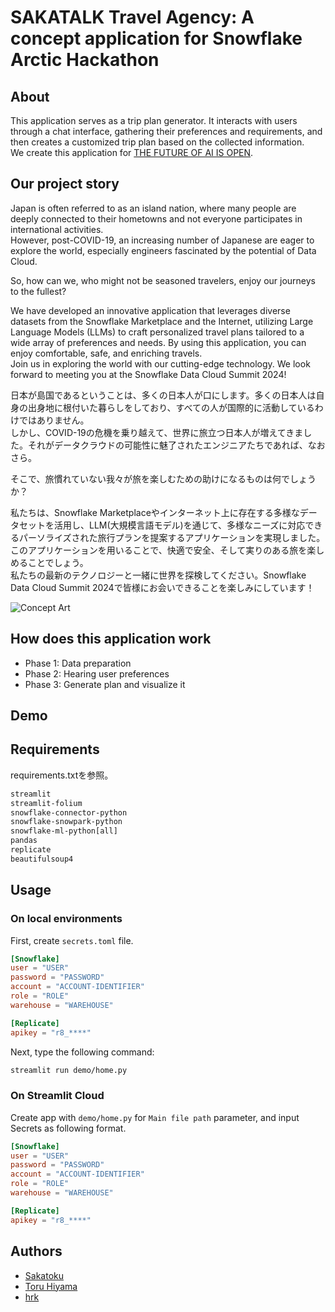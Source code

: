 # SAKATALK Travel Agency: A concept application for Snowflake Arctic Hackathon

## About

This application serves as a trip plan generator. It interacts with users through a chat interface, gathering their preferences and requirements, and then creates a customized trip plan based on the collected information.  
We create this application for [THE FUTURE OF AI IS OPEN](https://arctic-streamlit-hackathon.devpost.com/).  

## Our project story

Japan is often referred to as an island nation, where many people are deeply connected to their hometowns and not everyone participates in international activities.  
However, post-COVID-19, an increasing number of Japanese are eager to explore the world, especially engineers fascinated by the potential of Data Cloud.  

So, how can we, who might not be seasoned travelers, enjoy our journeys to the fullest?  

We have developed an innovative application that leverages diverse datasets from the Snowflake Marketplace and the Internet, utilizing Large Language Models (LLMs) to craft personalized travel plans tailored to a wide array of preferences and needs.
By using this application, you can enjoy comfortable, safe, and enriching travels.  
Join us in exploring the world with our cutting-edge technology. We look forward to meeting you at the Snowflake Data Cloud Summit 2024!  

日本が島国であるということは、多くの日本人が口にします。多くの日本人は自身の出身地に根付いた暮らしをしており、すべての人が国際的に活動しているわけではありません。  
しかし、COVID-19の危機を乗り越えて、世界に旅立つ日本人が増えてきました。それがデータクラウドの可能性に魅了されたエンジニアたちであれば、なおさら。  

そこで、旅慣れていない我々が旅を楽しむための助けになるものは何でしょうか？  

私たちは、Snowflake Marketplaceやインターネット上に存在する多様なデータセットを活用し、LLM(大規模言語モデル)を通じて、多様なニーズに対応できるパーソライズされた旅行プランを提案するアプリケーションを実現しました。  
このアプリケーションを用いることで、快適で安全、そして実りのある旅を楽しめることでしょう。  
私たちの最新のテクノロジーと一緒に世界を探検してください。Snowflake Data Cloud Summit 2024で皆様にお会いできることを楽しみにしています！  

![Concept Art](https://raw.githubusercontent.com/Sakatoku/arctic-hackathon-2024/resources/imgs/concept-art.jpg)

## How does this application work

- Phase 1: Data preparation
- Phase 2: Hearing user preferences
- Phase 3: Generate plan and visualize it

## Demo

## Requirements

requirements.txtを参照。

```txt:requirements.txt
streamlit
streamlit-folium
snowflake-connector-python
snowflake-snowpark-python
snowflake-ml-python[all]
pandas
replicate
beautifulsoup4
```

## Usage

### On local environments

First, create ```secrets.toml``` file.

```toml:.streamlit/secrets.toml
[Snowflake]
user = "USER"
password = "PASSWORD"
account = "ACCOUNT-IDENTIFIER"
role = "ROLE"
warehouse = "WAREHOUSE"

[Replicate]
apikey = "r8_****"
```

Next, type the following command:

```sh
streamlit run demo/home.py
```

### On Streamlit Cloud

Create app with ```demo/home.py``` for ```Main file path``` parameter, and input Secrets as following format.

```toml:.streamlit/secrets.toml
[Snowflake]
user = "USER"
password = "PASSWORD"
account = "ACCOUNT-IDENTIFIER"
role = "ROLE"
warehouse = "WAREHOUSE"

[Replicate]
apikey = "r8_****"
```

## Authors

- [Sakatoku](https://github.com/Sakatoku)
- [Toru Hiyama](https://github.com/THiyama)
- [hrk](https://github.com/hrk-mrks)
